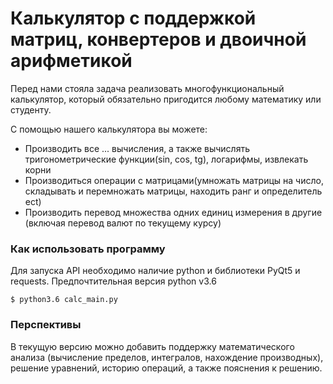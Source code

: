 # Калькулятор с поддержкой матриц, конвертеров и двоичной арифметикой

Перед нами стояла задача реализовать многофункциональный калькулятор, который обязательно пригодится любому математику или студенту.

С помощью нашего калькулятора вы можете:
  - Производить все ... вычисления, а также вычислять тригонометрические функции(sin, cos, tg), логарифмы, извлекать корни
  - Производиться операции с матрицами(умножать матрицы на число, складывать и перемножать матрицы, находить ранг и определитель ect)
  - Производить перевод множества одних единиц измерения в другие (включая перевод валют по текущему курсу)
  
### Как использовать программу

Для запуска API необходимо наличие python и библиотеки PyQt5 и requests. Предпочтительная версия python v3.6
```
$ python3.6 calc_main.py
```
### Перспективы
В текущую версию можно добавить поддержку математического анализа (вычисление пределов, интегралов, нахождение производных), решение уравнений, историю операций, а также пояснения к решению.
